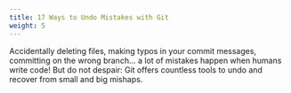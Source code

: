 ```yaml
---
title: 17 Ways to Undo Mistakes with Git
weight: 5
---
```


Accidentally deleting files, making typos in your commit messages, committing on the wrong branch... a lot of mistakes happen when humans write code! But do not despair: Git offers countless tools to undo and recover from small and big mishaps.
